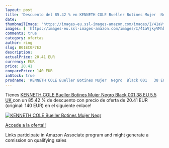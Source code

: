 ```yaml
---
layout: post
title: 'Descuento del 85.42 % en KENNETH COLE Bueller Botines Mujer  Negr'
date: 
thumbnailImage: 'https://images-eu.ssl-images-amazon.com/images/I/41aVjkyVMhL._SL200_.jpg'
images: [ 'https://images-eu.ssl-images-amazon.com/images/I/41aVjkyVMhL._SL200_.jpg' ]
comments: true
category: ofertas
author: ring
slug: B01EC0F7E2
description:
actualPrice: 20.41 EUR
currency: EUR
price: 20.41
comparePrice: 140 EUR
inStock: true
prodname: 'KENNETH COLE Bueller Botines Mujer  Negro  Black 001   38 EU  5.5 UK '
---
```


Tienes [KENNETH COLE Bueller Botines Mujer  Negro  Black 001   38 EU  5.5 UK ](https://www.amazon.es/dp/B01EC0F7E2/?tag=tolees-21) con un 85.42 % de descuento con precio de oferta de 20.41 EUR (original: 140 EUR) en el siguiente enlace!

[![KENNETH COLE Bueller Botines Mujer  Negr](https://images-eu.ssl-images-amazon.com/images/I/41aVjkyVMhL._SL200_.jpg)](https://www.amazon.es/dp/B01EC0F7E2/?tag=tolees-21)

[Accede a la oferta!!](https://www.amazon.es/dp/B01EC0F7E2/?tag=tolees-21)

Links participate in Amazon Associate program and might generate a comission on qualifying sales


